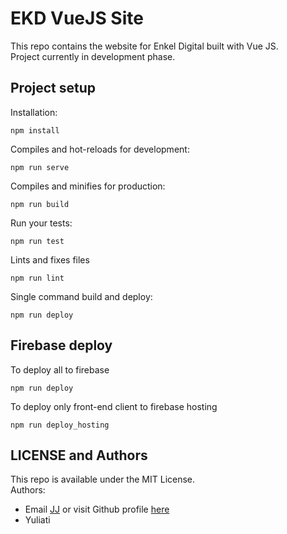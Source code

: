 # EKD VueJS Site
This repo contains the website for Enkel Digital built with Vue JS.  
Project currently in development phase.  

## Project setup
Installation:
```
npm install
```
Compiles and hot-reloads for development:
```
npm run serve
```
Compiles and minifies for production:
```
npm run build
```
Run your tests:
```
npm run test
```
Lints and fixes files
```
npm run lint
```
Single command build and deploy:
```
npm run deploy
```

## Firebase deploy
To deploy all to firebase
```
npm run deploy
```
To deploy only front-end client to firebase hosting
```
npm run deploy_hosting
```

## LICENSE and Authors
This repo is available under the MIT License.  
Authors:
- Email [JJ](mailto:jaimeloeuf@gmail.com) or visit Github profile [here](https://github.com/Jaimeloeuf)
- Yuliati